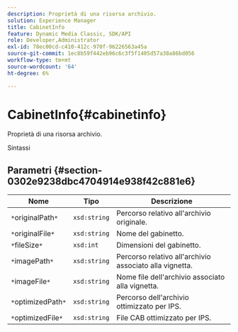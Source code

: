```yaml
---
description: Proprietà di una risorsa archivio.
solution: Experience Manager
title: CabinetInfo
feature: Dynamic Media Classic, SDK/API
role: Developer,Administrator
exl-id: 78ec00cd-c410-412c-970f-96226563a45a
source-git-commit: 1ec8b59f442eb96c6c3f5f1405d57a38a86bd056
workflow-type: tm+mt
source-wordcount: '64'
ht-degree: 6%

---
```


# CabinetInfo{#cabinetinfo}

Proprietà di una risorsa archivio.

Sintassi

## Parametri {#section-0302e9238dbc4704914e938f42c881e6}

| Nome | Tipo | Descrizione |
|---|---|---|
| `*`originalPath`*` | `xsd:string` | Percorso relativo all&#39;archivio originale. |
| `*`originalFile`*` | `xsd:string` | Nome del gabinetto. |
| `*`fileSize`*` | `xsd:int` | Dimensioni del gabinetto. |
| `*`imagePath`*` | `xsd:string` | Percorso relativo all&#39;archivio associato alla vignetta. |
| `*`imageFile`*` | `xsd:string` | Nome file dell&#39;archivio associato alla vignetta. |
| `*`optimizedPath`*` | `xsd:string` | Percorso dell&#39;archivio ottimizzato per IPS. |
| `*`optimizedFile`*` | `xsd:string` | File CAB ottimizzato per IPS. |
